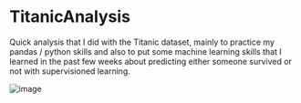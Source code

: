 # TitanicAnalysis


Quick analysis that I did with the Titanic dataset, mainly to practice my pandas / python skills and also to put some machine learning skills that I learned in the past few weeks about predicting either someone survived or not with supervisioned learning.

![image](https://user-images.githubusercontent.com/12129203/220188958-13a19529-32c3-4779-907b-13505c712ab7.png)

